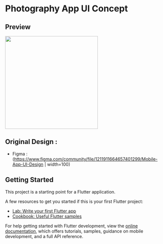 # Photography App UI Concept

## Preview
<img src="https://user-images.githubusercontent.com/34890717/234699505-a5f7090b-3aac-46db-bf18-4b7f56005ef4.png" width="300">
                                                                                                                        


## Original Design :
- Figma : (https://www.figma.com/community/file/1211911664657401299/Mobile-App-UI-Design | width=100)


## Getting Started

This project is a starting point for a Flutter application.

A few resources to get you started if this is your first Flutter project:

- [Lab: Write your first Flutter app](https://docs.flutter.dev/get-started/codelab)
- [Cookbook: Useful Flutter samples](https://docs.flutter.dev/cookbook)

For help getting started with Flutter development, view the
[online documentation](https://docs.flutter.dev/), which offers tutorials,
samples, guidance on mobile development, and a full API reference.
